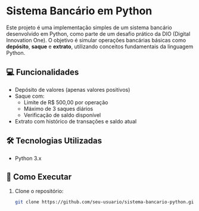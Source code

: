 # Sistema Bancário em Python

Este projeto é uma implementação simples de um sistema bancário desenvolvido em Python, como parte de um desafio prático da DIO (Digital Innovation One). O objetivo é simular operações bancárias básicas como **depósito**, **saque** e **extrato**, utilizando conceitos fundamentais da linguagem Python.

## 💻 Funcionalidades

- Depósito de valores (apenas valores positivos)
- Saque com:
  - Limite de R$ 500,00 por operação
  - Máximo de 3 saques diários
  - Verificação de saldo disponível
- Extrato com histórico de transações e saldo atual

## 🛠 Tecnologias Utilizadas

- Python 3.x

## 🚀 Como Executar

1. Clone o repositório:
   ```bash
   git clone https://github.com/seu-usuario/sistema-bancario-python.git
   ```
